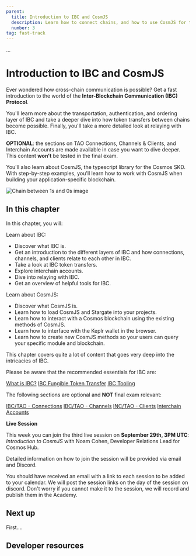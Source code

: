 ```yaml
---
parent:
  title: Introduction to IBC and CosmJS
  description: Learn how to connect chains, and how to use CosmJS for the Cosmos SDK
  number: 3
tag: fast-track
---
```


<div class="tm-overline tm-rf-1 tm-lh-title tm-medium tm-muted">...</div>
<h1 class="mt-4 mb-6">Introduction to IBC and CosmJS</h1>

Ever wondered how cross-chain communication is possible? Get a fast introduction to the world of the **Inter-Blockchain Communication (IBC) Protocol**.

You'll learn more about the transportation, authentication, and ordering layer of IBC and take a deeper dive into how token transfers between chains become possible. Finally, you'll take a more detailed look at relaying with IBC.

<HighlightBox type="info">
  
**OPTIONAL**: the sections on TAO Connections, Channels & Clients, and Interchain Accounts are made available in case you want to dive deeper. This content **won’t** be tested in the final exam.
  
</HighlightBox>

You'll also learn about CosmJS, the typescript library for the Cosmos SKD. With step-by-step examples, you'll learn how to work with CosmJS when building your application-specific blockchain.


![Chain between 1s and 0s image](/cosmos_dev_portal_module-04-lp.png)

## In this chapter

<HighlightBox type="learning">

In this chapter, you will:

Learn about IBC:
* Discover what IBC is.
* Get an introduction to the different layers of IBC and how connections, channels, and clients relate to each other in IBC.
* Take a look at IBC token transfers.
* Explore interchain accounts.
* Dive into relaying with IBC.
* Get an overview of helpful tools for IBC.

Learn about CosmJS:
* Discover what CosmJS is.
* Learn how to load CosmJS and Stargate into your projects.
* Learn how to interact with a Cosmos blockchain using the existing methods of CosmJS.
* Learn how to interface with the Keplr wallet in the browser.
* Learn how to create new CosmJS methods so your users can query your specific module and blockchain.


</HighlightBox>

<HighlightBox type=”info”>

This chapter covers quite a lot of content that goes very deep into the intricacies of IBC.

Please be aware that the recommended essentials for IBC are:

[What is IBC?](/academy/3-ibc/what-is-ibc.md)
[IBC Fungible Token Transfer](/academy/3-ibc/token-transfer.md)
[IBC Tooling](/academy/3-ibc/ibc-tooling.md)

The following sections are optional and **NOT** final exam relevant:

[IBC/TAO - Connections](/academy/3-ibc/connections.md)
[IBC/TAO - Channels](/academy/3-ibc/channels.md)
[INC/TAO - Clients](/academy/3-ibc/clients.md)
[Interchain Accounts](/academy/3-ibc/ica.md)

</HighlightBox>

**Live Session**

This week you can join the third live session on **September 29th, 3PM UTC**: _Introduction to CosmJS_ with Noam Cohen, Developer Relations Lead for Cosmos Hub.

Detailed information on how to join the session will be provided via email and Discord.

You should have received an email with a link to each session to be added to your calendar. We will post the session links on the day of the session on discord. Don't worry if you cannot make it to the session, we will record and publish them in the Academy.


## Next up

First....

## Developer resources

<div v-for="resource in $themeConfig.resources">
  <Resource
    :title="resource.title"
    :description="resource.description"
    :links="resource.links"
    :image="resource.image"
    :large="true"
  />
  <br/>
</div>
